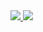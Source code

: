 <a href="https://portal.azure.com/#create/Microsoft.Template/uri/https%3A%2F%2Fraw.githubusercontent.com%2FVSChina%2Fiot-hub-e2e-diagnostic%2Fdevkit_shakeshake%2Fazuredeploy.json" target="_blank">
    <img src="http://azuredeploy.net/deploybutton.png"/>
</a>
<a href="http://armviz.io/#/?load=https%3A%2F%2Fraw.githubusercontent.com%2FVSChina%2Fiot-hub-e2e-diagnostic%2Fdevkit_shakeshake%2Fazuredeploy.json" target="_blank">
    <img src="http://armviz.io/visualizebutton.png"/>
</a>